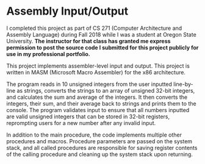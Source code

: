 # Assembly Input/Output

I completed this project as part of CS 271 (Computer Architecture and Assembly Language) during Fall 2018 while I was a student at Oregon State University. **The instructor for that class has granted me express permission to post the source code I submitted for this project publicly for use in my professional portfolio.**

This project implements assembler-level input and output. This project is written in MASM (Microsoft Macro Assembler) for the x86 architecture. 

The program reads in 10 unsigned integers from the user inputted line-by-line as strings, converts the strings to an array of unsigned 32-bit integers, and calculates the sum and average of the integers. It then converts the integers, their sum, and their average back to strings and prints them to the console. The program validates input to ensure that all numbers inputted are valid unsigned integers that can be stored in 32-bit registers, reprompting users for a new number after any invalid input. 

In addition to the main procedure, the code implements multiple other procedures and macros. Procedure parameters are passed on the system stack, and all called procedures are responsible for saving register contents of the calling procedure and cleaning up the system stack upon returning. 
